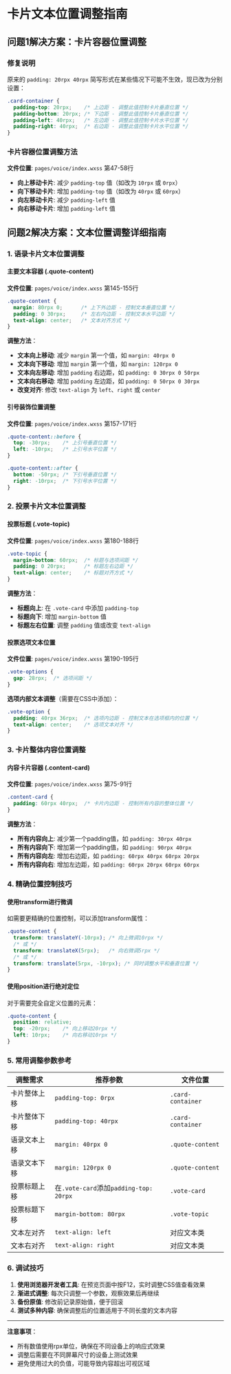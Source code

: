 # 卡片文本位置调整指南

## 问题1解决方案：卡片容器位置调整

### 修复说明
原来的 `padding: 20rpx 40rpx` 简写形式在某些情况下可能不生效，现已改为分别设置：

```css
.card-container {
  padding-top: 20rpx;    /* 上边距 - 调整此值控制卡片垂直位置 */
  padding-bottom: 20rpx; /* 下边距 - 调整此值控制卡片垂直位置 */
  padding-left: 40rpx;   /* 左边距 - 调整此值控制卡片水平位置 */
  padding-right: 40rpx;  /* 右边距 - 调整此值控制卡片水平位置 */
}
```

### 卡片容器位置调整方法

**文件位置**: `pages/voice/index.wxss` 第47-58行

- **向上移动卡片**: 减少 `padding-top` 值（如改为 `10rpx` 或 `0rpx`）
- **向下移动卡片**: 增加 `padding-top` 值（如改为 `40rpx` 或 `60rpx`）
- **向左移动卡片**: 减少 `padding-left` 值
- **向右移动卡片**: 增加 `padding-left` 值

## 问题2解决方案：文本位置调整详细指南

### 1. 语录卡片文本位置调整

#### 主要文本容器 (.quote-content)
**文件位置**: `pages/voice/index.wxss` 第145-155行

```css
.quote-content {
  margin: 80rpx 0;      /* 上下外边距 - 控制文本垂直位置 */
  padding: 0 30rpx;     /* 左右内边距 - 控制文本水平边距 */
  text-align: center;   /* 文本对齐方式 */
}
```

**调整方法**：
- **文本向上移动**: 减少 `margin` 第一个值，如 `margin: 40rpx 0`
- **文本向下移动**: 增加 `margin` 第一个值，如 `margin: 120rpx 0`
- **文本向左移动**: 增加 `padding` 右边距，如 `padding: 0 30rpx 0 50rpx`
- **文本向右移动**: 增加 `padding` 左边距，如 `padding: 0 50rpx 0 30rpx`
- **改变对齐**: 修改 `text-align` 为 `left`、`right` 或 `center`

#### 引号装饰位置调整
**文件位置**: `pages/voice/index.wxss` 第157-171行

```css
.quote-content::before {
  top: -30rpx;    /* 上引号垂直位置 */
  left: -10rpx;   /* 上引号水平位置 */
}

.quote-content::after {
  bottom: -50rpx; /* 下引号垂直位置 */
  right: -10rpx;  /* 下引号水平位置 */
}
```

### 2. 投票卡片文本位置调整

#### 投票标题 (.vote-topic)
**文件位置**: `pages/voice/index.wxss` 第180-188行

```css
.vote-topic {
  margin-bottom: 60rpx;  /* 标题与选项间距 */
  padding: 0 20rpx;      /* 标题左右边距 */
  text-align: center;    /* 标题对齐方式 */
}
```

**调整方法**：
- **标题向上**: 在 `.vote-card` 中添加 `padding-top`
- **标题向下**: 增加 `margin-bottom` 值
- **标题左右位置**: 调整 `padding` 值或改变 `text-align`

#### 投票选项文本位置
**文件位置**: `pages/voice/index.wxss` 第190-195行

```css
.vote-options {
  gap: 28rpx;  /* 选项间距 */
}
```

**选项内部文本调整**（需要在CSS中添加）：
```css
.vote-option {
  padding: 40rpx 36rpx;  /* 选项内边距 - 控制文本在选项框内的位置 */
  text-align: center;    /* 选项文本对齐 */
}
```

### 3. 卡片整体内容位置调整

#### 内容卡片容器 (.content-card)
**文件位置**: `pages/voice/index.wxss` 第75-91行

```css
.content-card {
  padding: 60rpx 40rpx;  /* 卡片内边距 - 控制所有内容的整体位置 */
}
```

**调整方法**：
- **所有内容向上**: 减少第一个padding值，如 `padding: 30rpx 40rpx`
- **所有内容向下**: 增加第一个padding值，如 `padding: 90rpx 40rpx`
- **所有内容向左**: 增加右边距，如 `padding: 60rpx 40rpx 60rpx 20rpx`
- **所有内容向右**: 增加左边距，如 `padding: 60rpx 20rpx 60rpx 60rpx`

### 4. 精确位置控制技巧

#### 使用transform进行微调
如需要更精确的位置控制，可以添加transform属性：

```css
.quote-content {
  transform: translateY(-10rpx); /* 向上微调10rpx */
  /* 或 */
  transform: translateX(5rpx);   /* 向右微调5rpx */
  /* 或 */
  transform: translate(5rpx, -10rpx); /* 同时调整水平和垂直位置 */
}
```

#### 使用position进行绝对定位
对于需要完全自定义位置的元素：

```css
.quote-content {
  position: relative;
  top: -20rpx;    /* 向上移动20rpx */
  left: 10rpx;    /* 向右移动10rpx */
}
```

### 5. 常用调整参数参考

| 调整需求 | 推荐参数 | 文件位置 |
|---------|---------|----------|
| 卡片整体上移 | `padding-top: 0rpx` | `.card-container` |
| 卡片整体下移 | `padding-top: 40rpx` | `.card-container` |
| 语录文本上移 | `margin: 40rpx 0` | `.quote-content` |
| 语录文本下移 | `margin: 120rpx 0` | `.quote-content` |
| 投票标题上移 | 在`.vote-card`添加`padding-top: 20rpx` | `.vote-card` |
| 投票标题下移 | `margin-bottom: 80rpx` | `.vote-topic` |
| 文本左对齐 | `text-align: left` | 对应文本类 |
| 文本右对齐 | `text-align: right` | 对应文本类 |

### 6. 调试技巧

1. **使用浏览器开发者工具**: 在预览页面中按F12，实时调整CSS值查看效果
2. **渐进式调整**: 每次只调整一个参数，观察效果后再继续
3. **备份原值**: 修改前记录原始值，便于回滚
4. **测试多种内容**: 确保调整后的位置适用于不同长度的文本内容

---

**注意事项**：
- 所有数值使用rpx单位，确保在不同设备上的响应式效果
- 调整后需要在不同屏幕尺寸的设备上测试效果
- 避免使用过大的负值，可能导致内容超出可视区域